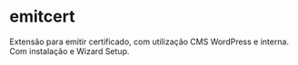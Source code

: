 # emitcert
Extensão para emitir certificado, com utilização CMS WordPress e interna. Com instalação e Wizard Setup.
